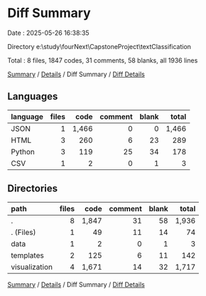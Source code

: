 # Diff Summary

Date : 2025-05-26 16:38:35

Directory e:\\study\\fourNext\\CapstoneProject\\textClassification

Total : 8 files,  1847 codes, 31 comments, 58 blanks, all 1936 lines

[Summary](results.md) / [Details](details.md) / Diff Summary / [Diff Details](diff-details.md)

## Languages
| language | files | code | comment | blank | total |
| :--- | ---: | ---: | ---: | ---: | ---: |
| JSON | 1 | 1,466 | 0 | 0 | 1,466 |
| HTML | 3 | 260 | 6 | 23 | 289 |
| Python | 3 | 119 | 25 | 34 | 178 |
| CSV | 1 | 2 | 0 | 1 | 3 |

## Directories
| path | files | code | comment | blank | total |
| :--- | ---: | ---: | ---: | ---: | ---: |
| . | 8 | 1,847 | 31 | 58 | 1,936 |
| . (Files) | 1 | 49 | 11 | 14 | 74 |
| data | 1 | 2 | 0 | 1 | 3 |
| templates | 2 | 125 | 6 | 11 | 142 |
| visualization | 4 | 1,671 | 14 | 32 | 1,717 |

[Summary](results.md) / [Details](details.md) / Diff Summary / [Diff Details](diff-details.md)